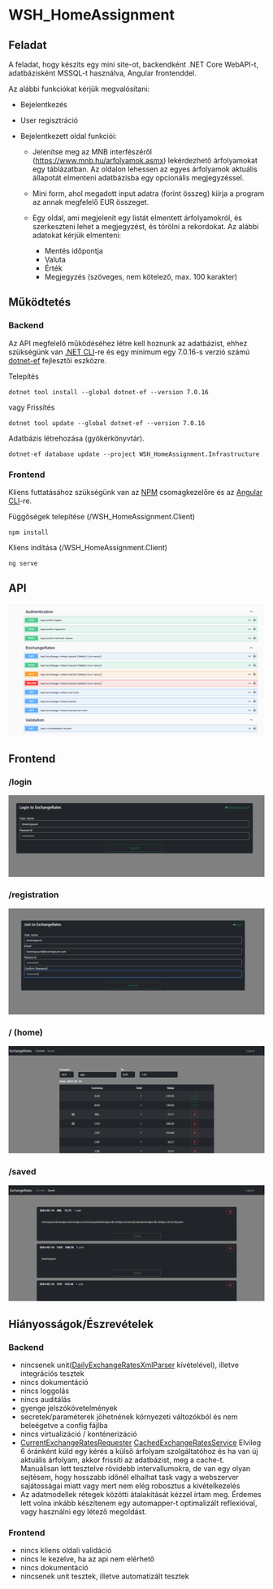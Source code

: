 # WSH_HomeAssignment
## Feladat
A feladat, hogy készíts egy mini site-ot, backendként .NET Core WebAPI-t, adatbázisként MSSQL-t használva, Angular frontenddel.

 

Az alábbi funkciókat kérjük megvalósítani:

* Bejelentkezés

* User regisztráció

* Bejelentkezett oldal funkciói:

    - Jelenítse meg az MNB interfészéről (https://www.mnb.hu/arfolyamok.asmx) lekérdezhető árfolyamokat egy táblázatban. Az oldalon lehessen az egyes árfolyamok aktuális állapotát elmenteni adatbázisba egy opcionális megjegyzéssel.

    - Mini form, ahol megadott input adatra (forint összeg) kiírja a program az annak megfelelő EUR összeget.

    - Egy oldal, ami megjelenít egy listát elmentett árfolyamokról, és szerkeszteni lehet a megjegyzést, és törölni a rekordokat. Az alábbi adatokat kérjük elmenteni:
        - Mentés időpontja
        - Valuta
        - Érték
        - Megjegyzés (szöveges, nem kötelező, max. 100 karakter)
        
## Működtetés
### Backend
Az API megfelelő működéséhez létre kell hoznunk az adatbázist, ehhez szükségünk van [.NET CLI](https://learn.microsoft.com/en-us/dotnet/core/tools/)-re és egy minimum egy 7.0.16-s verzió számú [dotnet-ef](https://learn.microsoft.com/en-us/ef/core/cli/dotnet) fejlesztői eszközre.

Telepítés
```
dotnet tool install --global dotnet-ef --version 7.0.16
```
vagy
Frissítés
```
dotnet tool update --global dotnet-ef --version 7.0.16
```
Adatbázis létrehozása (gyökérkönyvtár).
```
dotnet-ef database update --project WSH_HomeAssignment.Infrastructure
```
### Frontend
Kliens futtatásához szükségünk van az [NPM](https://docs.npmjs.com/cli/v8/commands/npm-install) csomagkezelőre és az [Angular CLI](https://angular.io/cli)-re.

Függőségek telepítése (/WSH_HomeAssignment.Client)
```
npm install
```

Kliens indítása (/WSH_HomeAssignment.Client)
```
ng serve
```



## API
![api](readme/api.PNG)
## Frontend
### /login
![login](readme/login.PNG)
### /registration
![registration](readme/registration.PNG)
### / (home)
![home](readme/home.PNG)
### /saved
![saved](readme/saved.PNG)

## Hiányosságok/Észrevételek
### Backend
- nincsenek unit([DailyExchangeRatesXmlParser](https://github.com/Beres0/WSH_HomeAssignment/blob/master/WSH_HomeAssignment.Tests/Infrastructure/ExchangeRatesService/MNBExchangeRatesService/DailyExchangeRatesXmlParserTest.cs) kívételével), illetve integrációs tesztek
- nincs dokumentáció
- nincs loggolás
- nincs auditálás
- gyenge jelszókövetelmények
- secretek/paraméterek jöhetnének környezeti változókból és nem beleégetve a config fájlba
- nincs virtualizáció / konténerizáció
- [CurrentExchangeRatesRequester](https://github.com/Beres0/WSH_HomeAssignment/blob/master/WSH_HomeAssignment.Api/Background/CurrentExchangeRatesRequester.cs) [CachedExchangeRatesService](https://github.com/Beres0/WSH_HomeAssignment/blob/master/WSH_HomeAssignment.Infrastructure/ExchangeRatesServices/CachedExchangeRatesService.cs)
 Elvileg 6 óránként küld egy kérés a külső árfolyam szolgáltatóhoz és ha van új aktuális árfolyam, akkor frissíti az adatbázist, meg a cache-t. Manuálisan lett tesztelve rövidebb intervallumokra, de van egy olyan sejtésem, hogy hosszabb időnél elhalhat task vagy a webszerver sajátosságai miatt vagy mert nem elég robosztus a kivételkezelés
- Az adatmodellek rétegek közötti átalakítását kézzel írtam meg. Érdemes lett volna inkább készítenem egy automapper-t optimalizált reflexióval, vagy használni egy létező megoldást. 
### Frontend
- nincs kliens oldali validáció
- nincs le kezelve, ha az api nem elérhető
- nincs dokumentáció
- nincsenek unit tesztek, illetve automatizált tesztek
